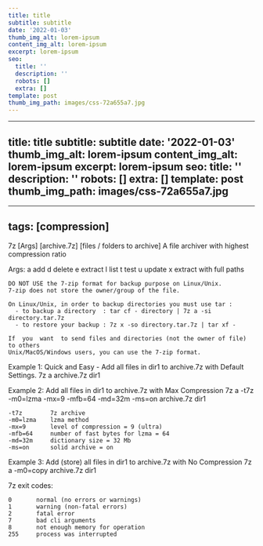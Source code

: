 ```yaml
---
title: title
subtitle: subtitle
date: '2022-01-03'
thumb_img_alt: lorem-ipsum
content_img_alt: lorem-ipsum
excerpt: lorem-ipsum
seo:
  title: ''
  description: ''
  robots: []
  extra: []
template: post
thumb_img_path: images/css-72a655a7.jpg
---
```

---
title: title
subtitle: subtitle
date: '2022-01-03'
thumb_img_alt: lorem-ipsum
content_img_alt: lorem-ipsum
excerpt: lorem-ipsum
seo:
  title: ''
  description: ''
  robots: []
  extra: []
template: post
thumb_img_path: images/css-72a655a7.jpg
---
---
tags: [compression]
---

7z [Args] [archive.7z] [files / folders to archive]
A file archiver with highest compression ratio

Args:
a add
d delete
e extract
l list
t test
u update
x extract with full paths

    DO NOT USE the 7-zip format for backup purpose on Linux/Unix.
    7-zip does not store the owner/group of the file.

    On Linux/Unix, in order to backup directories you must use tar :
      - to backup a directory  : tar cf - directory | 7z a -si directory.tar.7z
      - to restore your backup : 7z x -so directory.tar.7z | tar xf -

    If  you  want  to send files and directories (not the owner of file) to others
    Unix/MacOS/Windows users, you can use the 7-zip format.

Example 1: Quick and Easy - Add all files in dir1 to archive.7z with Default Settings.
7z a archive.7z dir1

Example 2: Add all files in dir1 to archive.7z with Max Compression
7z a -t7z -m0=lzma -mx=9 -mfb=64 -md=32m -ms=on archive.7z dir1

    -t7z        7z archive
    -m0=lzma    lzma method
    -mx=9       level of compression = 9 (ultra)
    -mfb=64     number of fast bytes for lzma = 64
    -md=32m     dictionary size = 32 Mb
    -ms=on      solid archive = on

Example 3: Add (store) all files in dir1 to archive.7z with No Compression
7z a -m0=copy archive.7z dir1

7z exit codes:

    0       normal (no errors or warnings)
    1       warning (non-fatal errors)
    2       fatal error
    7       bad cli arguments
    8       not enough memory for operation
    255     process was interrupted

